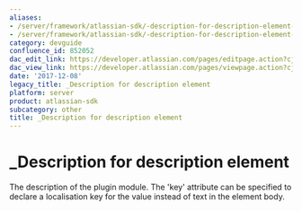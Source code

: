 ```yaml
---
aliases:
- /server/framework/atlassian-sdk/-description-for-description-element-852052.html
- /server/framework/atlassian-sdk/-description-for-description-element-852052.md
category: devguide
confluence_id: 852052
dac_edit_link: https://developer.atlassian.com/pages/editpage.action?cjm=wozere&pageId=852052
dac_view_link: https://developer.atlassian.com/pages/viewpage.action?cjm=wozere&pageId=852052
date: '2017-12-08'
legacy_title: _Description for description element
platform: server
product: atlassian-sdk
subcategory: other
title: _Description for description element
---
```

# \_Description for description element

The description of the plugin module. The 'key' attribute can be specified to declare a localisation key for the value instead of text in the element body.

